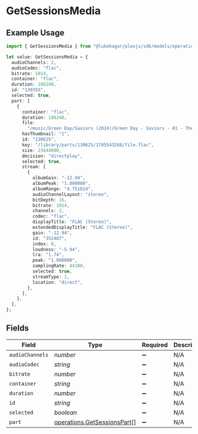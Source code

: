 # GetSessionsMedia

## Example Usage

```typescript
import { GetSessionsMedia } from "@lukehagar/plexjs/sdk/models/operations";

let value: GetSessionsMedia = {
  audioChannels: 2,
  audioCodec: "flac",
  bitrate: 1014,
  container: "flac",
  duration: 186240,
  id: "130355",
  selected: true,
  part: [
    {
      container: "flac",
      duration: 186240,
      file:
        "/music/Green Day/Saviors (2024)/Green Day - Saviors - 01 - The American Dream Is Killing Me.flac",
      hasThumbnail: "1",
      id: "130625",
      key: "/library/parts/130625/1705543268/file.flac",
      size: 23644000,
      decision: "directplay",
      selected: true,
      stream: [
        {
          albumGain: "-12.94",
          albumPeak: "1.000000",
          albumRange: "4.751014",
          audioChannelLayout: "stereo",
          bitDepth: 16,
          bitrate: 1014,
          channels: 2,
          codec: "flac",
          displayTitle: "FLAC (Stereo)",
          extendedDisplayTitle: "FLAC (Stereo)",
          gain: "-12.94",
          id: "352487",
          index: 0,
          loudness: "-5.94",
          lra: "1.74",
          peak: "1.000000",
          samplingRate: 44100,
          selected: true,
          streamType: 2,
          location: "direct",
        },
      ],
    },
  ],
};
```

## Fields

| Field                                                                             | Type                                                                              | Required                                                                          | Description                                                                       | Example                                                                           |
| --------------------------------------------------------------------------------- | --------------------------------------------------------------------------------- | --------------------------------------------------------------------------------- | --------------------------------------------------------------------------------- | --------------------------------------------------------------------------------- |
| `audioChannels`                                                                   | *number*                                                                          | :heavy_minus_sign:                                                                | N/A                                                                               | 2                                                                                 |
| `audioCodec`                                                                      | *string*                                                                          | :heavy_minus_sign:                                                                | N/A                                                                               | flac                                                                              |
| `bitrate`                                                                         | *number*                                                                          | :heavy_minus_sign:                                                                | N/A                                                                               | 1014                                                                              |
| `container`                                                                       | *string*                                                                          | :heavy_minus_sign:                                                                | N/A                                                                               | flac                                                                              |
| `duration`                                                                        | *number*                                                                          | :heavy_minus_sign:                                                                | N/A                                                                               | 186240                                                                            |
| `id`                                                                              | *string*                                                                          | :heavy_minus_sign:                                                                | N/A                                                                               | 130355                                                                            |
| `selected`                                                                        | *boolean*                                                                         | :heavy_minus_sign:                                                                | N/A                                                                               | true                                                                              |
| `part`                                                                            | [operations.GetSessionsPart](../../../sdk/models/operations/getsessionspart.md)[] | :heavy_minus_sign:                                                                | N/A                                                                               |                                                                                   |